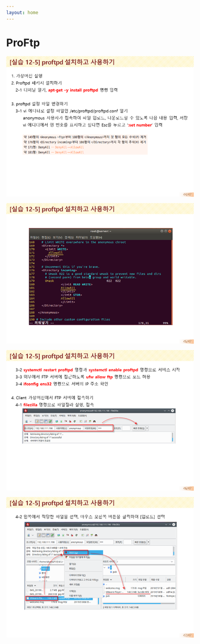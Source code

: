 ```yaml
---
layout: home
---
```




# ProFtp


![슬라이드44](./img/슬라이드44.PNG)

![슬라이드45](./img/슬라이드45.PNG)

![슬라이드46](./img/슬라이드46.PNG)

![슬라이드47](./img/슬라이드47.PNG)

